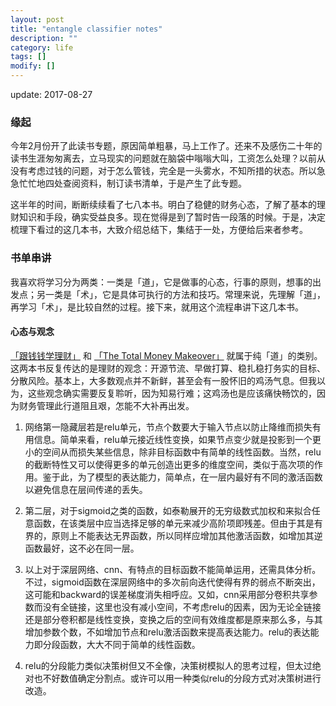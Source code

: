 ```yaml
---
layout: post
title: "entangle classifier notes"
description: ""
category: life
tags: []
modify: []
---
```


update: 2017-08-27

### 缘起
今年2月份开了此读书专题，原因简单粗暴，马上工作了。还来不及感伤二十年的读书生涯匆匆离去，立马现实的问题就在脑袋中嗡嗡大叫，工资怎么处理？以前从没有考虑过钱的问题，对于怎么管钱，完全是一头雾水，不知所措的状态。所以急急忙忙地四处查阅资料，制订读书清单，于是产生了此专题。

这半年的时间，断断续续看了七八本书。明白了稳健的财务心态，了解了基本的理财知识和手段，确实受益良多。现在觉得是到了暂时告一段落的时候。于是，决定梳理下看过的这几本书，大致介绍总结下，集结于一处，方便给后来者参考。


### 书单串讲

我喜欢将学习分为两类：一类是「道」，它是做事的心态，行事的原则，想事的出发点；另一类是「术」，它是具体可执行的方法和技巧。常理来说，先理解「道」，再学习「术」，是比较自然的过程。接下来，就用这个流程串讲下这几本书。


#### 心态与观念

[「跟钱钱学理财」](https://www.evernote.com/l/ADApjMvufXpE8avJHt7pTLldl-zKVVmFGC4) 和 [「The Total Money Makeover」](https://www.evernote.com/l/ADC0cGzrX0VG9YnNzQgRQaKBtr8TxbjNviE) 就属于纯「道」的类别。这两本书反复传达的是理财的观念：开源节流、早做打算、稳扎稳打务实的目标、分散风险。基本上，大多数观点并不新鲜，甚至会有一股怀旧的鸡汤气息。但我以为，这些观念确实需要反复聆听，因为知易行难；这鸡汤也是应该痛快畅饮的，因为财务管理此行道阻且艰，怎能不大补再出发。

1. 网络第一隐藏层若是relu单元，节点个数要大于输入节点以防止降维而损失有用信息。简单来看，relu单元接近线性变换，如果节点变少就是投影到一个更小的空间从而损失某些信息，除非目标函数中有简单的线性函数。当然，relu的截断特性又可以使得更多的单元创造出更多的维度空间，类似于高次项的作用。鉴于此，为了模型的表达能力，简单点，在一层内最好有不同的激活函数以避免信息在层间传递的丢失。

2. 第二层，对于sigmoid之类的函数，如泰勒展开的无穷级数式加权和来拟合任意函数，在该类层中应当选择足够的单元来减少高阶项即残差。但由于其是有界的，原则上不能表达无界函数，所以同样应增加其他激活函数，如增加其逆函数最好，这不必在同一层。

3. 以上对于深层网络、cnn、有特点的目标函数不能简单运用，还需具体分析。不过，sigmoid函数在深层网络中的多次前向迭代使得有界的弱点不断突出，这可能和backward的误差梯度消失相呼应。又如，cnn采用部分卷积共享参数而没有全链接，这里也没有减小空间，不考虑relu的因素，因为无论全链接还是部分卷积都是线性变换，变换之后的空间有效维度都是原来那么多，与其增加参数个数，不如增加节点和relu激活函数来提高表达能力。relu的表达能力即分段函数，大大不同于简单的线性函数。

4. relu的分段能力类似决策树但又不全像，决策树模拟人的思考过程，但太过绝对也不好数值确定分割点。或许可以用一种类似relu的分段方式对决策树进行改造。

